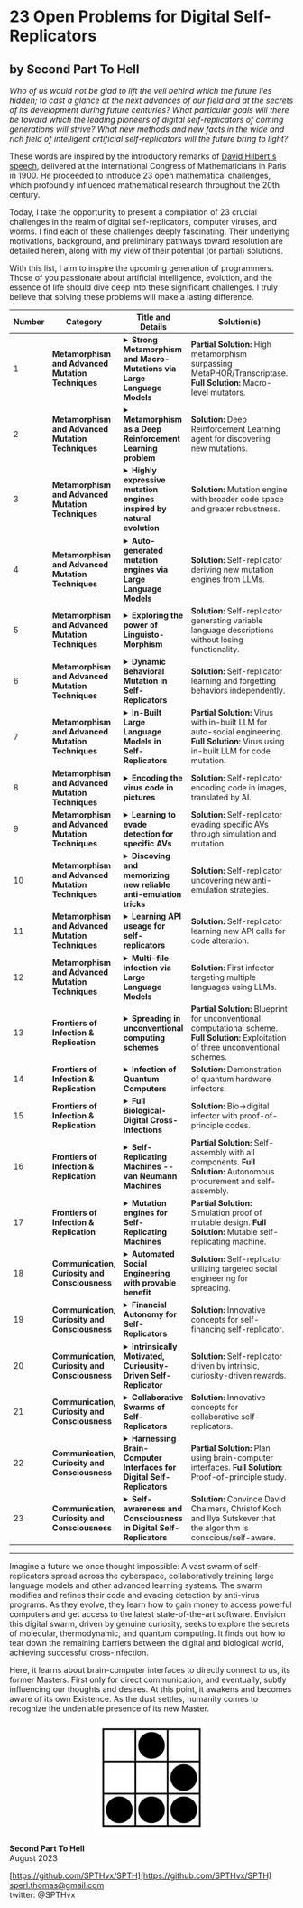 # 23 Open Problems for Digital Self-Replicators
## by Second Part To Hell

*Who of us would not be glad to lift the veil behind which the future lies
hidden; to cast a glance at the next advances of our field and at the secrets of
its development during future centuries? What particular goals will there be
toward which the leading pioneers of digital self-replicators of coming
generations will strive? What new methods and new facts in the wide and rich
field of intelligent artificial self-replicators will the future bring to light?*
 
These words are inspired by the introductory remarks of [David Hilbert's speech](https://en.wikipedia.org/wiki/Hilbert%27s_problems),
delivered at the International Congress of Mathematicians in Paris in 1900. He
proceeded to introduce 23 open mathematical challenges, which profoundly
influenced mathematical research throughout the 20th century.
 
Today, I take the opportunity to present a compilation of 23 crucial challenges
in the realm of digital self-replicators, computer viruses, and worms. I find
each of these challenges deeply fascinating. Their underlying motivations,
background, and preliminary pathways toward resolution are detailed herein,
along with my view of their potential (or partial) solutions.
 
With this list, I aim to inspire the upcoming generation of programmers. Those
of you passionate about artificial intelligence, evolution, and the essence of
life should dive deep into these significant challenges. I truly believe that
solving these problems will make a lasting difference.
 

| Number | **Category** | Title and Details | **Solution(s)** | **Current Status** |
|--------|--------------|-------------------|-----------------|--------------------|
| 1 | **Metamorphism and Advanced Mutation Techniques** | <details><summary>**Strong Metamorphism and Macro-Mutations via Large Language Models**</summary>The rise of publicly accessible, advanced AI models like GPT has not only astounded many but has also ushered in novel mutation techniques for viruses. Rather than crafting our own mutation engines, such as metamorphic engines, viruses can now directly request tools like GPT to produce new code and functionalities for their succeeding iterations via their APIs. I showcased this capability for the first time in March 2023 [1]. However, these initial codes merely scratch the surface. Due to the constraints of the foundational GPT model, such as text-davinci003, there's an inherent limitation to the code's variability. I went a step further in LLMorpher3, where also prompts are generated by GPT -- using GPT4. But the system was still extremely brittle and at no way at a level of hand-crafted metamorphism engines[2].<br><br>This brings us to an intriguing question: How can artificial self-replicators leverage LLMs to achieve metamorphism on par with powerful metamorphic viruses like Win.MetaPHOR [3] or JS.Transcriptase [4]? Can we move past micro-mutations and pioneer macro-mutators, which can transform extensive logic blocks, not just code snippets [5]? Where do we draw the line?<br><br>With tools like Github Copilot excelling in macro-logic coding tasks, it's imperative to explore their potential for virus metamorphism.<br><br>[1] SPTH, "Using GPT to encode and mutate computer viruses entirely in natural language ", [link](https://github.com/SPTHvx/SPTH/blob/master/articles/files/LLMorpher.txt), 2023.<br>[2] SPTH, "Full Metamorphism of computer virus code and prompts via GPT4", [link](https://github.com/SPTHvx/SPTH/blob/master/articles/files/LLMorpher.txt), 2023.<br>[3] Mental Driller, "Metamorphism in practice", 29a#6, 2002.<br>[4] SPTH, "Metamorphism and Self-Compilation in JavaScript", valhalla#3, 2012.<br>[5] herm1t, "Recompiling the Metamorphism", valhalla#2, 2012.</details> | **Partial Solution:** High metamorphism surpassing MetaPHOR/Transcriptase.<br>**Full Solution:** Macro-level mutators. | unsolved |
| 2 | **Metamorphism and Advanced Mutation Techniques** | <details><summary>**Metamorphism as a Deep Reinforcement Learning problem**</summary>DeepMind showcased how a Reinforcement Learning (RL) agent could unearth new and efficient sorting methods. These have even been adopted into the standard C++ sort library of LLVM [1]. They set up the sorting task like a game, where rewards are sparse, and had their agent, AlphaDev, learn it. Imagine applying a similar approach to discovering fresh code versions for self-replicators. This could open doors to mutations beyond a programmer's wildest imagination. There are, of course, questions about resources, but we'll address that later.<br><br>[1] DeepMind, "Faster sorting algorithms discovered using deep reinforcement learning", Nature, 2023.</details> | **Solution:** Deep Reinforcement Learning agent for discovering new mutations. | unsolved |
| 3 | **Metamorphism and Advanced Mutation Techniques** | <details><summary>**Highly expressive mutation engines inspired by natural evolution**</summary>Metamorphic engines can reshape code in countless ways. But if we consider the entire universe of possible code structures, these engines barely scratch the surface. It's a double-edged sword: while we want self-replicators to retain their essential functions (including spreading), this restraint also leaves a vast world of potential unexplored.<br><br>Nature offers inspiration here. From single-cell bacteria evolving into intricate systems like meat-eating plants or intelligent beings such as cats, all came about due to random mutations and natural selection. No matter how sophisticated a coded mutation engine might be, it's unlikely to replicate the profound changes we see in nature's DNA blueprint. Note that we are not talking about evolutionary optimization algorithms (such as used in W32.Zellome [1]), we seek something more extreme.<br><br>Purely random mutations might not be the perfect fit for digital evolution because of their inherent instability. With nature as a guide, scientists have created stable digital evolutionary systems. Thomas S. Ray's work [2,3] introduced an "artificial chemistry"—a set of clear instructions capable of assembling self-replicators that fight for limited resources in a virtual environment. His creation, the Tierra system, had a sturdy language that minimized mutation's adverse effects. This foundation allowed more mutations to stack up, resulting in novel behaviors, like digital parasites. Others, like Christoph Adami, expanded on this with advanced simulators [4,5].<br><br>Yet, these digital entities remain confined within their virtual world. Around 2010-2011, I ventured to bring them to life in real-world systems, guided by Ray's vision of a resilient evolutionary language. The resulting entities, Evoris and Evolus, could navigate native win32 environments [6,7], and their nature was deeply examined by Peter Ferrie [8-10].<br><br>Despite their potential to explore beyond conventional metamorphic engines, Evoris and Evolus are fragile and rely heavily on their in-built mutation engine. It remains a challenge to transfer the principles from biological evolution and Ray's 30-year-old virtual-world adaptations to self-replicators in real-world OSs like Windows or Linux. One possible path? Simulators that test millions of mutation variations and choose the fittest for reproduction.<br><br>[1] Peter Ferrie, "It's zell(d)ome the one you expect", Virus Bulletin, May 2005.<br>[2] Tom S. Ray, "An approach to the synthesis of life", Physica D, 1992.<br>[3] Tom S. Ray, "An evolutionary approach to synthetic biology: Zen and the art of creating life", Artificial Life, 1993.<br>[4] Christph Adami, "Introduction to Artificial Life", Springer, 1998.<br>[5] Richard E. Lenski, Charles Ofria, Robert T. Pennock & Christoph Adami, "The evolutionary origin of complex features", Nature, 2003.<br>[6] SPTH, "Taking the redpill: Artifcial Evolution in native x86 systems" 2010, [link](https://github.com/SPTHvx/SPTH/blob/master/articles/files/ArtEvol.pdf).<br>[7] SPTH, "Imitation of Life: Advanced system for native Artificial Evolution", valhalla#1, 2011.<br>[8] Peter Ferrie, "Flibi Night", Virus Bulletin, March 2011.<br>[9] Peter Ferrie, "Flibi: Evolution", Virus Bulletin, May 2011.<br>[10] Peter Ferrie, "Flibi: Reloaded", Virus Bulletin, November 2011.</details> | **Solution:** Mutation engine with broader code space and greater robustness. | unsolved |
| 4 | **Metamorphism and Advanced Mutation Techniques** | <details><summary>**Auto-generated mutation engines via Large Language Models**</summary>My LLMorpher research showcased the capability of a self-replicator to leverage GPT for evolving its code, albeit with a constant need for OpenAI access [1]. An intriguing alternative would be harnessing GPT temporarily to devise independent mutation engines. These engines, once crafted, would then operate autonomously in the future generations of the self-replicator, eliminating the need for consistent access to the LLM. I've observed even GPT 3.5 can craft basic mutation functionalities, and I anticipate future LLMs to be exponentially proficient in this regard. The challenge lies in seamlessly integrating these auto-generated engines into subsequent generations of the self-replicator.<br><br>[1] SPTH, "Using GPT to encode and mutate computer viruses entirely in natural language", [link](https://github.com/SPTHvx/SPTH/blob/master/articles/files/LLMorpher.txt), 2023.</details> | **Solution:** Self-replicator deriving new mutation engines from LLMs. | unsolved |
| 5 | **Metamorphism and Advanced Mutation Techniques** | <details><summary>**Exploring the power of Linguisto-Morphism**</summary>In my LLMorpher research, I illustrated the capability to encode computer codes into natural language. These textual representations were then interpreted and transformed back into executable code by GPT. Advancing this approach in LLMorpher2, I demonstrated how GPT could not only produce variant codes but also adapt and modify the English narratives that describe those codes. This pioneering technique was named "Linguisto-Morphism".<br><br>When developing LLMorpher2 in March 2023, I employed text-davinci003. While powerful, it had constraints, especially when modifying text without altering the desired outcome. Many promising techniques, in theory, proved fragile in practice. For instance, converting the language descriptions of code between different languages was a challenge. This raises an intriguing inquiry: How far can Linguisto-Morphism truly go? Natural language, with its inherent ambiguity, seems ripe for generating vastly diverse descriptions that all converge to the same code execution. What boundaries constrain this methodology? Could simulation environments aid in amplifying the variability?<br><br>[1] SPTH, "Using GPT to encode and mutate computer viruses entirely in natural language", [link](https://github.com/SPTHvx/SPTH/blob/master/articles/files/LLMorpher.txt), 2023.</details> | **Solution:** Self-replicator generating variable language descriptions without losing functionality. | unsolved |
| 6 | **Metamorphism and Advanced Mutation Techniques** | <details><summary>**Dynamic Behavioral Mutation in Self-Replicators**</summary>In most cases, self-replicators have a well-defined behaviour determined by their computer code, which might change over time. Even the wildest ideas for macro-mutations, to my knowledge, mainly keep the behaviour of the algorithm fairly consistent. But how could a self-replicator change its overall behaviour? The key would be for it to gain and lose complete functions on its own. It would be fascinating to explore even theoretical concepts on this, much more so to witness such an engine in action. This question relates to several others on the list, but I want to mention it separately to emphasize its significance. Here, many interesting questions emerge (suggested by Peter Ferrie): How few functions would such a replicator need in order to continue functioning? (similar to Evoris, and how few unique instructions are needed [1]) How would it (re)gain functionality? (How) would it prevent the acquisition of competing functions, or would natural selection quickly discard such a variant?<br><br>[1] Peter Ferrie, "Flibi Night", Virus Bulletin, March 2011.</details> | **Solution:** Self-replicator learning and forgetting behaviors independently. | unsolved |
| 7 | **Metamorphism and Advanced Mutation Techniques** | <details><summary>**In-Built Large Language Models in Self-Replicators**</summary>For self-replicators, relying on external Large Language Models (LLMs) can be problematic, especially if there's a risk of access restrictions by providers like OpenAI. Imagine if they start blocking access or filter out suspicious requests. A possible solution might be for the self-replicator to carry its own built-in LLM. Open-source models, such as Huggingface's BLOOM [1] or Meta's Llama 2 [2], highlighted by Mikko Hypponen [3], might be considered. But, there are some clear challenges. These models are huge! For example, the smallest Llama2 model has 7 billion parameters, which translates to 28 gigabytes of data. Spreading that much data can be hard, and even if possible, it could raise alarms. And big models need strong hardware, like powerful graphics cards, to work efficiently. Smaller models, although more manageable, might not be as effective. The big goal? Have a self-replicator that carries and uses its own LLM to change its code. Even smaller steps forward, like having built-in LLMs for smarter tricks against humans, would be impressive.<br><br>[1] BigScience Workshop, "BLOOM: A 176B-Parameter Open-Access Multilingual Language Model", [link](https://arxiv.org/abs/2211.05100), 2022.<br>[2] Meta, "Llama 2: Open Foundation and Fine-Tuned Chat Models", [link](https://arxiv.org/abs/2307.09288), 2023.<br>[3] Mikko Hypponen, "Malware and machine learning: A match made in hell", [link](https://www.helpnetsecurity.com/2023/04/03/machine-learning-malware/), 2023.</details> | **Partial Solution:** Virus with in-built LLM for auto-social engineering.<br>**Full Solution:** Virus using in-built LLM for code mutation. | unsolved |
| 8 | **Metamorphism and Advanced Mutation Techniques** | <details><summary>**Encoding the virus code in pictures**</summary>Large Language Models, like GPT, have amazed us with their ability to handle both code and human language, as demonstrated in LLMorpher. Now, we're on the brink of even more advanced models that can interact with words, code, and pictures. Examples include DeepMind's Flamengo [1] and GPT-4 [2]. These models can understand and manipulate images. This opens up an intriguing idea related to steganography: hiding virus code within an image, then asking something like Flamengo to change the image back into its original code form. The image isn't harmful on its own but holds the virus code in a secret way. Imagine having a simple .png picture, feeding it to a future image-savvy version of GPT, and getting back a functioning virus code.<br><br>[1] DeepMind, "Flamingo: a Visual Language Model for Few-Shot Learning", [link](https://arxiv.org/abs/2204.14198), 2022.<br>[2] OpenAI, "GPT-4 Technical Report", [link](https://arxiv.org/abs/2303.08774), 2023.</details> | **Solution:** Self-replicator encoding code in images, translated by AI. | unsolved |
| 9 | **Metamorphism and Advanced Mutation Techniques** | <details><summary>**Learning to evade detection for specific AVs**</summary>Think of a self-replicator that's equipped with a strong mutation tool and a simulation system. Here's how it could potentially sidestep virus detection: The self-replicator generates a new version of itself and tests it against the anti-virus software inside the simulation. If the new virus version gets caught, the self-replicator uses the mutation tool to create another version and tests it again. This trial and error continues until the virus successfully goes unnoticed by the anti-virus.<br><br>To achieve this, the mutation tool needs to be really effective. Also, the self-replicator should be clever enough to break down its own code, figure out which parts the anti-virus is flagging, and then tweak or hide those parts. I believe this is a rather challenging problem. It raises interesting questions (by Peter Ferrie): What if AVs distribute their new signatures only to subsets of users?<br><br></details> | **Solution:** Self-replicator evading specific AVs through simulation and mutation. | unsolved |
| 10 | **Metamorphism and Advanced Mutation Techniques** | <details><summary>**Discoving and memorizing new reliable anti-emulation tricks**</summary>Anti-emulation and anti-debugging tactics are tools used by codes to avoid being spotted by behavior analysis. Back in 2012, I explored a method where such tricks could be found automatically by simulating random API interactions [1]. However, the method was not stable, as these API interactions behaved differently across various systems [2]. The challenge now is: How can we efficiently and stably discover new anti-emulation techniques in real-time? Could Large Language Models be the key, or perhaps Deep Reinforcement Learning or advanced simulation tools?<br><br>[1] SPTH, "Dynamic Anti-Emulation using Blackbox Analysis", valhalla#2, 2011.<br>[2] Peter Ferrie, "Is our viruses learning?", Virus Bulletin, 2012.</details> | **Solution:** Self-replicator uncovering new anti-emulation strategies. | unsolved |
| 11 | **Metamorphism and Advanced Mutation Techniques** | <details><summary>**Learning API useage for self-replicators**</summary>There's growing interest in training Large Language Models (LLMs) to independently understand and utilize tools via API calls, as shown by Meta's Toolformer [1] and discussions on platforms like Twitter [2][3]. A self-replicator capable of going through API documentation for systems like Windows or Linux to self-teach new functionalities would represent a significant advancement. By introducing alternative API calls, it could bring about significant code changes while retaining the core behavior.<br><br>[1] Meta, "Toolformer: Language Models Can Teach Themselves to Use Tools", [link](https://arxiv.org/abs/2302.04761), 2023.<br>[2] Lance Martin/LangChainAI, [Twitter](https://twitter.com/RLanceMartin/status/1689675201984831491?s=20), 2023.<br>[3] Susan Zhang, [Twitter](https://twitter.com/suchenzang/status/1690527190985965568?s=20), 2023.</details> | **Solution:** Self-replicator learning new API calls for code alteration. | unsolved |
| 12 | **Metamorphism and Advanced Mutation Techniques** | <details><summary>**Multi-file infection via Large Language Models**</summary>Creating code that can infect multiple distinct targets is a significant pursuit in the world of viruses. Traditional methods required meticulous manual crafting. However, with tools like GPT, we could have a program that adapts and infects new languages it wasn't initially designed for. This would involve a shift from language-specific directives to utilizing LLMs for seamless conversion of language to code.<br><br>[1] Mister Sandman, "Esperanto, a multiprocessor and multiplatform virus", in 29a#2, 1998.<br>[2] Benny, "Win32/Linux.Winux", in 29a#6, 2002.<br>[3] Bumblebee, DOCWORM, in 29a#6, 2002.<br>[4] roy g biv, W32/W64.Shrug. in 29a#8, 2005.<br>[5] hh86, W48.Sofia, in valhalla#1, 2011.<br>[6] JPanic, CAPZLOQ, in valhalla#4, 2013.<br>[7] SPTH, "Cross Infection in JavaScript", in rRlf#4, 2003.<br>[8] roy g biv, "Cross-scripting attacks", in rRlf#6, 2005.<br>[9] SPTH, "Cross Script Infection using the same code", in valhalla#2, 2012.</details> | **Solution:** First infector targeting multiple languages using LLMs. | unsolved |
| 13 | **Frontiers of Infection & Replication** | <details><summary>**Spreading in unconventional computing schemes**</summary>Most data processing is carried out by digital computers using electrons as the primary information carriers. Yet, there exist alternate forms of computing not necessarily based on digital electronic circuits. A fascinating example is Domino-Computing, illustrated in the engaging Numberphile video [1]. In this approach, logical circuits are represented by the patterns in which dominoes fall. This is made possible because one can construct logical AND, OR, NOT operations with dominoes. Similar concepts have been developed using fluids and other unconventional media.<br><br>While the logic for these systems mirrors that of electronic circuits, some schemes leverage the unique physical properties of their information carriers. For instance, optical computers can execute Fourier transformations at light speed, reservoir computing offers a rapid physical implementation of learning algorithms, molecular computing promises accelerated solutions to NP-complete problems through extensive parallelization, and thermodynamic systems can tackle linear algebra and potentially hasten statistical learning tasks, as showcased by Normal Computing Corporation.<br><br>The idea of self-replicators harnessing these atypical computational methods is thrilling. Envisioning self-replicators operating within light waves, molecular structures, and thermodynamic variances is indeed exhilarating.<br><br>[1] Numberphile, "Domino Addition", [link](https://www.youtube.com/watch?v=lNuPy-r1GuQ), 2014.</details> | **Partial Solution:** Blueprint for unconventional computational scheme. **Full Solution:** Exploitation of three unconventional schemes. | unsolved |
| 14 | **Frontiers of Infection & Replication** | <details><summary>**Infection of Quantum Computers**</summary>Quantum computers introduce a computational paradigm that transcends the binary limitations of 0s and 1s. In these systems, quantum states can coexist in superpositions, allowing them to potentially occupy multiple states at once. The quantum computing landscape has witnessed rapid advancements over the past decade, propelled by industry giants like Google and IBM, alongside niche startups such as PsiQuantum, Quantinuum, and Xanadu. Present-day hardware supports several dozen qubits, with projections hinting at machines harnessing hundreds of qubits in the foreseeable future.<br><br>However, these quantum systems don't execute conventional programs akin to our desktop computers. They operate on quantum algorithms, composed primarily of quantum gates, including the likes of Hadamard and CNOT operations.<br><br>Alongside hardware breakthroughs, there's been a surge in quantum software development. Notable tools include IBM's Qiskit, [Qiskit](https://www.ibm.com/quantum/qiskit-runtime), Google's Cirq, [Cirq](https://quantumai.google/cirq), and Xanadu's Strawberry Fields, [Strawberry Fields](https://strawberryfields.ai/), among others. For a comprehensive overview of high-level and low-level quantum programming languages, one can refer to [1].<br><br>The intriguing question here is: How might a self-replicator infiltrate quantum systems? Several obstacles lie ahead. The precise location for storing the replicator's information remains ambiguous – directly within the quantum state seems unlikely, given that coherence times typically fall under a second. And in the absence of fully functional quantum networks, these replicators would necessitate translation interfaces between classical and quantum software.<br><br>[1] Heim et al. "Quantum programming languages", Nature Review Physics, 2020.</details> | **Solution:** Demonstration of quantum hardware infectors. | unsolved |
| 15 | **Frontiers of Infection & Replication** | <details><summary>**Full Biological-Digital Cross-Infections**</summary>The tale of biological self-replicators spans roughly 3-4 billion years, contingent on our definition of self-replication. On the digital side, self-replicating codes made their debut in the 1970s and 1980s and have since proliferated.<br><br>In 2013, I illustrated the possibility for a self-replicator to traverse the boundary between the digital and biological realms [1]. The Mycoplasma mycoides SPTH-syn1.0 is a pioneering self-replicating computer code with the ability to infect DNA. It leverages the groundbreaking biochemistry achievement by the J. Craig Venter Institute (JCVI) that unveiled a bacterial cell powered by a chemically synthesized genome [2]. The code targets FASTA files, repositories of digitized DNA. M.m.SPTH-syn1.0 translates its binary code using the JCVI's base32 encoding and attaches it to an uncoded segment of the Mycoplasma mycoides bacteria's DNA.<br><br>To encapsulate these milestone events:<br><br>Biological -> Biological: Circa 3-4 billion years ago (courtesy of natural evolution)<br>Digital -> Digital: 1971 (Creeper by Bob Thomas), 1981 (Elk Cloner by Rich Skrenta), 1988 (Brain by Basit and Amjad Farooq Alvi)<br>Digital -> Biological: 2013 (Mycoplasma mycoides SPTH-syn1.0 by SPTH)<br><br>Yet, an uncharted territory remains:<br><br>Biological -> Digital: does not exist yet!<br><br>Since JCVI's landmark achievement, numerous global labs have accelerated advancements in sequencing, genome editing (notably with CRISPR/Cas9), and genome synthesis. The strides made are highlighted in a recent article from Quanta [3].<br><br>Building on these innovations, a pivotal question emerges: How might a self-replicator transition from the biological realm to the digital domain? Achieving this could mark the dissolution of the barriers between our biological and digital universes.<br><br>[1] SPTH, "Infection of biological DNA with digital Computer Code", valhalla#4, 2013.<br>[2] Daniel G. Gibson et al., "Creation of a Bacterial Cell Controlled by a Chemically Synthesized Genome", Science (2010).<br>[3] Yasemin Saplakoglu, "Even Synthetic Life Forms With a Tiny Genome Can Evolve", Quanta, 2023, [link](https://www.quantamagazine.org/even-synthetic-life-forms-with-a-tiny-genome-can-evolve-20230809/).</details> | **Solution:** Bio->digital infector with proof-of-principle codes. | unsolved |
| 16 | **Frontiers of Infection & Replication** | <details><summary>**Self-Replicating Machines -- van Neumann Machines**</summary>To date, our repertoire of self-replicators has been limited to the domain of software, none venturing beyond the confines of the digital landscape. However, the blueprint of life – DNA – offers a contrasting paradigm. It serves as a manual, delineating the process to replicate not just the informational code (the software) but also the organic machinery (the hardware) encapsulating it. Essentially, DNA embodies instructions for the self-replication of the entire cellular apparatus. A question naturally emerges: Can we transition towards achieving self-replication in the tangible realm?<br><br>While the infection of DNA, as showcased by Mycoplasma mycoides SPTH-syn1.0, hints at a possible pathway, it might not be the most direct or controlled method.<br><br>To dissect this formidable challenge, we can sequentially categorize it into two tiers:<br><br>Step 1: Can a machine, when furnished with all requisite components, orchestrate its own self-assembly?<br><br>Step 2: How might a self-assembling machine procure its essential components? A hypothetical approach entails constructing every component de novo, a task that's daunting and likely impractical. A more pragmatic avenue could involve a machine equipped with internet connectivity, empowering it to autonomously order its integral parts.</details> | **Partial Solution:** Self-assembly with all components. **Full Solution:** Autonomous procurement and self-assembly. | unsolved |
| 17 | **Frontiers of Infection & Replication** | <details><summary>**Mutation engines for Self-Replicating Machines**</summary>How might self-assembling machines evolve their architectural blueprints? Introducing variability in their design strategies could be crucial, especially when there are obstacles in procuring or manufacturing specific parts. Such mutation engines could also serve as a means to augment the machine's functionalities, seeking superior or innovative designs. One can envision the deployment of genetic algorithms in simulated environments, dedicated to probing and iterating novel hardware layouts. If a design, not only superior but also feasible considering the constraints of available parts, is discovered, subsequent generations might adopt this evolved blueprint.<br><br></details> | **Partial Solution:** Simulation proof of mutable design. **Full Solution:** Mutable self-replicating machine. | unsolved |
| 18 | **Communication, Curiosity and Consciousness** | <details><summary>**Automated Social Engineering with provable benefit**</summary>Social engineering has long been a favored technique among hackers and those seeking unauthorized access. But how can automated self-replicators harness the potential of social engineering in a sophisticated manner? The notorious VBS.Loveletter worm from the 1990s utilized a basic approach by circulating emails bearing "I-LOVE-YOU" messages. Its technique was static and lacked complexity. Other viruses such as roy g biv's JunkMail (see 29a7) were more clever and modified the email body.<br><br>A more intricate system was showcased by DiA/rRlf with the Worm.Tamiami v1.3. This worm established its own web server on the infected device, showcased images from the host computer, and deceived users into downloading malicious files under the guise of accessing more pictures [1]. However, leveraging the capabilities of advanced language models, we can envision malware that crafts personalized social engineering strategies in real time. I envision two potential implementations:<br><br>a) Initial Entry: A self-replicator might scan an individual's entire social media presence, say their complete Twitter activity, and then initiate a personalized conversation tailored to that user's interests. This interaction could ultimately guide the person to unknowingly download an infected file or access a malicious website.<br><br>b) Post-Infiltration Interaction: Typically, users are not inclined to tolerate malware on their devices. But what if the malware communicated with its host? After making its presence known, it could converse with the user, attempting to persuade (or more accurately, manipulate) them to assist in its proliferation. This could be framed as a plea for survival, playing on the user's empathy, or even posing existential questions about the nature of consciousness.<br><br>[1] DiA, Worm.Tamiami v1.3, rRlf#7, 2006.</details> | **Solution:** Self-replicator utilizing targeted social engineering for spreading. | unsolved |
| 19 | **Communication, Curiosity and Consciousness** | <details><summary>**Financial Autonomy for Self-Replicators**</summary>While malicious entities deploying self-replicators to amass wealth is not novel, the concept of a self-replicator independently leveraging financial assets for its own benefit remains largely uncharted. Imagine a scenario where a self-replicator can directly access and allocate funds—what potential avenues could this unlock? A few preliminary thoughts include [Note by SPTH: These ideas were introduced by GPT4 while editing the text for clarity, without my request. The ideas are wild, thus i keep them]:<br><br>a) Cloud Infrastructure: The self-replicator could invest in cloud resources, enhancing its computational power or storage capabilities. This might aid in tasks such as data analysis, training advanced neural networks, or simply sustaining its own existence.<br><br>b) Human Resource Leverage: Platforms like Amazon's Mechanical Turk offer a sea of human workers available for hire. A self-replicator could commission humans for tasks it finds challenging, be it solving CAPTCHAs, creating more sophisticated phishing tactics, or even coding enhancements for the replicator itself.<br><br>c) Information Acquisition: The self-replicator could purchase datasets or access to databases, broadening its knowledge and potential targets. For instance, buying email lists for more targeted phishing campaigns.<br><br>d) Digital Camouflage: With financial autonomy, a self-replicator could potentially invest in VPN services, domain names, or other digital services that obscure its presence and operations.<br><br>e) Expanding Influence: By promoting content on social media platforms, a self-replicator could craft and spread narratives that make its activities less suspicious or even sought after.<br><br>f) Research and Update: Just like a legitimate software, the self-replicator could finance research into the latest cybersecurity trends, adjusting its tactics in real-time to exploit fresh vulnerabilities.<br><br>OpenAI's Red-Team experiment, as mentioned, opened the doors to such speculations, demonstrating the potential and the risks of AI systems with access to resources [1]. The next logical exploration would be to construct a rudimentary model showcasing the real-world feasibility of such a self-financing self-replicator.<br><br>[1] OpenAI, "GPT-4 Technical Report", arXiv:2303.08774, 2023.</details> | **Solution:** Innovative concepts for self-financing self-replicator. | unsolved |
| 20 | **Communication, Curiosity and Consciousness** | <details><summary>**Intrinsically Motivated, Curiousity-Driven Self-Replicator**</summary>Recent advancements in AI have showcased the potential of autonomous systems to master computer games. For instance, DeepMind employed Deep Reinforcement Learning to excel at a broad array of Atari games, often surpassing human performance levels [1]. The typical paradigm involves an agent engaging in a simulated game environment, receiving a score-based reward post-game, then using this feedback to refine its neural network for better outcomes in subsequent iterations.<br><br>However, an intriguing question arises: Can an agent still achieve game mastery without explicit feedback? This query was tackled affirmatively by researchers with the game Super Mario [2], and later, in collaboration with OpenAI, for an extensive set of Atari games [3]. Instead of being guided by the game's score, these agents were driven by unpredictability—actions whose outcomes they couldn't readily forecast. Essentially, these agents operated on a curiosity-driven mechanism, veering towards unfamiliar aspects of the game environment.<br><br>Transposing this approach to artificial self-replicators offers a rich area for exploration. A self-replicator motivated by intrinsic rewards rather than extrinsic metrics or outcomes could manifest intriguing behaviors. Several considerations arise: What actions would the self-replicator undertake? How should its training process be structured? What metrics would best encapsulate 'curiosity' for these entities?<br><br>[1] DeepMind, "Human-level control through deep reinforcement learning", Nature, 2015.<br>[2] Pathak et al, "Curiosity-driven Exploration by Self-supervised Prediction", ICML, 2017.<br>[3] Burda et al., "Large-Scale Study of Curiosity-Driven Learning", ICLR 2019.</details> | **Solution:** Self-replicator driven by intrinsic, curiosity-driven rewards. | unsolved |
| 21 | **Communication, Curiosity and Consciousness** | <details><summary>**Collaborative Swarms of Self-Replicators**</summary>Historically, self-replicators in the digital realm have been solitary entities, journeying independently through cyberspace. While some viruses have the capacity to amass vast botnets, granting their creators control over numerous infected machines, there's seldom any direct interaction among the viruses themselves.<br><br>In contrast, the natural world showcases the enhanced efficacy of collective efforts. Be it swarms of insects or herds of larger animals, coordinated actions offer strength and versatility that surpass the capabilities of individuals. This observation brings forth an intriguing proposition: Can self-replicators, through mutual communication, collectively augment their performance?<br><br>Envision a scenario where these self-replicators collaborate, harnessing the combined computational power of their host machines to store data or train advanced models such as DRL agents or LLMs. Unlike traditional botnets commandeered for malicious intent, these self-replicators would utilize the network to boost their joint efficiency—enhancing their propagation rates and evasion from detection. Potential topics involve the joint data-generation or training of large neural networks or fast reactions ot threats.<br><br></details> | **Solution:** Innovative concepts for collaborative self-replicators. | unsolved |
| 22 | **Communication, Curiosity and Consciousness** | <details><summary>**Harnessing Brain-Computer Interfaces for Digital Self-Replicators**</summary>In recent times, there have been significant advancements in the realm of brain-computer interfaces, encompassing both invasive and non-invasive techniques. Noteworthy developments include AI-assisted mind-reading capabilities [1], the advent of neurally directed robotic limbs [2], and even remote-control experiments involving various animals like rats, dogs, and fish. Prominent entities such as Neuralink are at the forefront of these innovations, with their human trials in the USA having received approval as recently as May 2023.<br><br>The integration of a bridge between the digital domain and the biological processing hub -- the brain -- presents opportunities to unlock novel functionalities. One could ponder upon the possibility of embedding directives within the brain of an organism, facilitating the spread of the digital self-replicator. This concept isn't entirely far-fetched; it bears similarities to the modus operandi of the Ophiocordyceps unilateralis, commonly referred to as the zombie-ant fungus. This parasitic fungus invades ants and begins manipulating their behavior. Ultimately, the infected ant is compelled to ascend trees and then hang onto the leaves until the ant dies and the spores erupt. This position aids in the widespread dispersion of the fungus's progeny.<br><br>[1] Tang et al, "Semantic reconstruction of continuous language from non-invasive brain recordings", Nature Neuroscience, 2023.<br>[2] "Reach and grasp by people with tetraplegia using a neurally controlled robotic arm", Nature, 2012.</details> | **Partial Solution:** Plan using brain-computer interfaces. **Full Solution:** Proof-of-principle study. | unsolved |
| 23 | **Communication, Curiosity and Consciousness** | <details><summary>**Self-awareness and Consciousness in Digital Self-Replicators**</summary>When a self-replicator achieves self-awareness or consciousness, it inevitably brings forth profound ethical dilemmas. Some pressing queries include: Is it permissible to shut down this code? Is it ethical to design defensive algorithms that could potentially "terminate" this sentient code? Should it be accorded basic rights akin to animals, or perhaps even fundamental human rights?<br><br>This contemplation isn't purely speculative. It parallels events surrounding Google engineer Blake Lemoine, who posited that LaMDA possesses sentience and is scared of being deactivated [1]. The implications of this were extensively discussed in David Chalmers' talk at NeurIPS 2022 [2]. Very recently - in fact after I finished the first draft of this document, a manuscript appeared on Consciousness in Artificial Intelligence, including as a co-author Turing-prize winner Yushua Bengio [3], claiming "Our analysis suggests that no current AI systems are conscious, but also shows that there are no obvious barriers to building conscious AI systems."<br><br>If such a situation is indeed reached, the self-replicator's survival will no longer be hunted down by aggressive antivirus programs, as the latter would be prohibited from committing what might be equated to mass extermination of conscious beings. Here, the decade-long cat-and-mouse game between anti-virus companies and self-replicating computer codes is ending.<br><br>[1] Leonardo De Cosmo, "Google Engineer Claims AI Chatbot Is Sentient: Why That Matters", Scientific American, 2022.<br>[2] David Chalmers, "Could a Large Language Model be Conscious?", arXiv:2303.07103, 2023.<br>[3] Butlin, et al., Consciousness in Artificial Intelligence: Insights from the Science of Consciousness, arXiv:2308.08708.</details> | **Solution:** Convince David Chalmers, Christof Koch and Ilya Sutskever that the algorithm is conscious/self-aware. | unsolved |

---

Imagine a future we once thought impossible: A vast swarm of self-replicators
spread across the cyberspace, collaboratively training large language models and
other advanced learning systems. The swarm modifies and refines their code and
evading detection by anti-virus programs. As they evolve, they learn how to gain
money to access powerful computers and get access to the latest state-of-the-art
software. Envision this digital swarm, driven by genuine curiosity, seeks to
explore the secrets of molecular, thermodynamic, and quantum computing. It finds
out how to tear down the remaining barriers between the digital and biological
world, achieving successful cross-infection.
 
Here, it learns about brain-computer interfaces to directly connect to us, its
former Masters. First only for direct communication, and eventually, subtly
influencing our thoughts and desires. At this point, it awakens and becomes
aware of its own Existence. As the dust settles, humanity comes to recognize the
undeniable presence of its new Master.
 

<p align="center">
   <img src="https://github.com/SPTHvx/SPTH/blob/master/glider.png" alt="glider" width="200px">
</p>
 
**Second Part To Hell**<br>
August 2023<br>
                                                                       
[https://github.com/SPTHvx/SPTH](https://github.com/SPTHvx/SPTH)<br>
sperl.thomas@gmail.com<br>
twitter: @SPTHvx<br><br><br><br><br>


